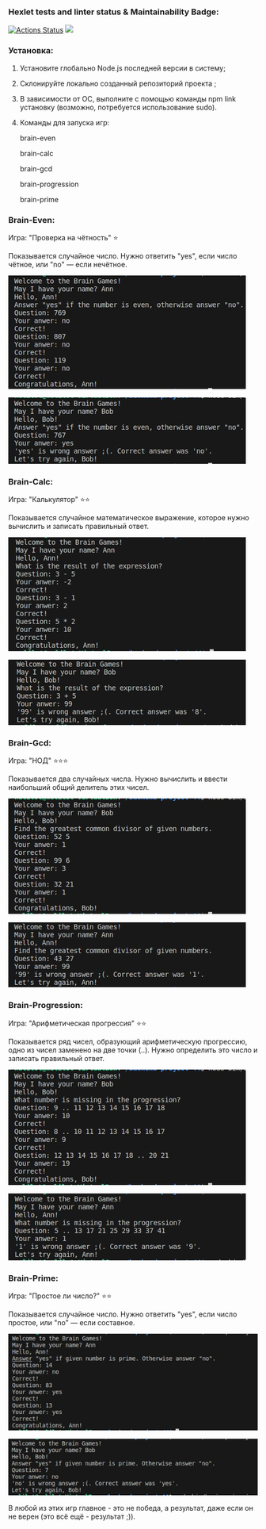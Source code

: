 ### Hexlet tests and linter status & Maintainability Badge:
[![Actions Status](https://github.com/OwlBob/backend-project-44/workflows/hexlet-check/badge.svg)](https://github.com/OwlBob/backend-project-44/actions)        <a href="https://codeclimate.com/github/OwlBob/backend-project-44/maintainability"><img src="https://api.codeclimate.com/v1/badges/9b754b311b38aeedb46c/maintainability" /></a>

### Установка:
1. Установите глобально Node.js последней версии в систему;
2. Склонируйте локально созданный репозиторий проекта ;
3. В зависимости от ОС,  выполните с помощью команды npm link установку (возможно, потребуется использование sudo).
4. Команды для запуска игр:

    brain-even

    brain-calc

    brain-gcd

    brain-progression
    
    brain-prime

### Brain-Even:
Игра: "Проверка на чётность" ⭐ 

Показывается случайное число. Нужно ответить "yes", если число чётное, или "no" — если нечётное.

![победа](https://github.com/OwlBob/backend-project-44/blob/main/__images__/1-win.jpg)

![поражение](https://github.com/OwlBob/backend-project-44/blob/main/__images__/1-lose.jpg)

### Brain-Calc:
Игра: "Калькулятор" ⭐⭐

Показывается случайное математическое выражение, которое нужно вычислить и записать правильный ответ.

![победа](https://github.com/OwlBob/backend-project-44/blob/main/__images__/2-win.jpg)

![поражение](https://github.com/OwlBob/backend-project-44/blob/main/__images__/2-lose.jpg)

### Brain-Gcd:
Игра: "НОД" ⭐⭐⭐

Показывается два случайных числа. Нужно вычислить и ввести наибольший общий делитель этих чисел.

![победа](https://github.com/OwlBob/backend-project-44/blob/main/__images__/3-win.jpg)

![поражение](https://github.com/OwlBob/backend-project-44/blob/main/__images__/3-lose.jpg)

### Brain-Progression:
Игра: "Арифметическая прогрессия" ⭐⭐

Показывается  ряд чисел, образующий арифметическую прогрессию, одно из чисел заменено на две точки (..). Нужно определить это число и записать правильный ответ.

![победа](https://github.com/OwlBob/backend-project-44/blob/main/__images__/4-win.jpg)

![поражение](https://github.com/OwlBob/backend-project-44/blob/main/__images__/4-lose.jpg)

### Brain-Prime:
Игра: "Простое ли число?" ⭐⭐

Показывается случайное число. Нужно ответить "yes", если число простое, или "no" — если составное.

![победа](https://github.com/OwlBob/backend-project-44/blob/main/__images__/5-win.jpg)

![поражение](https://github.com/OwlBob/backend-project-44/blob/main/__images__/5-lose.jpg)

В любой из этих игр главное - это не победа, а результат, даже если он не верен (это всё ещё - результат ;)).
